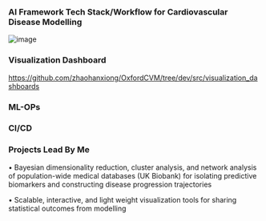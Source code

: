 ### AI Framework Tech Stack/Workflow for Cardiovascular Disease Modelling
![image](https://user-images.githubusercontent.com/29684281/192150943-08ed2784-1919-4f91-9ebb-4ab6055a780a.png)

### Visualization Dashboard
https://github.com/zhaohanxiong/OxfordCVM/tree/dev/src/visualization_dashboards

### ML-OPs

### CI/CD

### Projects Lead By Me
•	Bayesian dimensionality reduction, cluster analysis, and network analysis of population-wide medical databases (UK Biobank) for isolating predictive biomarkers and constructing disease progression trajectories

•	Scalable, interactive, and light weight visualization tools for sharing statistical outcomes from modelling
